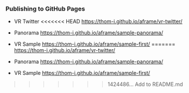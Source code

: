### Publishing to GitHub Pages

- VR Twitter
<<<<<<< HEAD
  https://thom-i.github.io/aframe/vr-twitter/

- Panorama
  https://thom-i.github.io/aframe/sample-panorama/

- VR Sample
  https://thom-i.github.io/aframe/sample-first/
=======
https://thom-i.github.io/aframe/vr-twitter/

- Panorama
https://thom-i.github.io/aframe/sample-panorama/

- VR Sample
https://thom-i.github.io/aframe/sample-first/
>>>>>>> 1424486... Add to README.md
